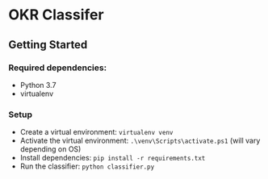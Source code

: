 OKR Classifer
=============

## Getting Started

### Required dependencies:
* Python 3.7
* virtualenv

### Setup
* Create a virtual environment: `virtualenv venv`
* Activate the virtual environment: `.\venv\Scripts\activate.ps1` (will vary depending on OS)
* Install dependencies: `pip install -r requirements.txt`
* Run the classifier: `python classifier.py`
